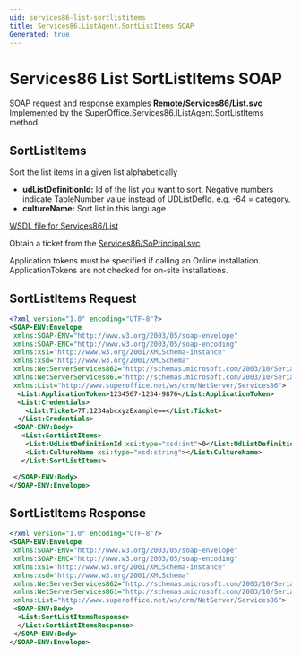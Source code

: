 ```yaml
---
uid: services86-list-sortlistitems
title: Services86.ListAgent.SortListItems SOAP
Generated: true
---
```


# Services86 List SortListItems SOAP

SOAP request and response examples **Remote/Services86/List.svc**
Implemented by the <see cref="M:SuperOffice.Services86.IListAgent.SortListItems">SuperOffice.Services86.IListAgent.SortListItems</see> method.

## SortListItems

Sort the list items in a given list alphabetically

* **udListDefinitionId:** Id of the list you want to sort. Negative numbers indicate TableNumber value instead of UDListDefId. e.g. -64 = category.
* **cultureName:** Sort list in this language



[WSDL file for Services86/List](../Services86-List.md)

Obtain a ticket from the [Services86/SoPrincipal.svc](../SoPrincipal/SoPrincipal.md)

Application tokens must be specified if calling an Online installation. ApplicationTokens are not checked for on-site installations.

## SortListItems Request

```xml
<?xml version="1.0" encoding="UTF-8"?>
<SOAP-ENV:Envelope
 xmlns:SOAP-ENV="http://www.w3.org/2003/05/soap-envelope"
 xmlns:SOAP-ENC="http://www.w3.org/2003/05/soap-encoding"
 xmlns:xsi="http://www.w3.org/2001/XMLSchema-instance"
 xmlns:xsd="http://www.w3.org/2001/XMLSchema"
 xmlns:NetServerServices862="http://schemas.microsoft.com/2003/10/Serialization/Arrays"
 xmlns:NetServerServices861="http://schemas.microsoft.com/2003/10/Serialization/"
 xmlns:List="http://www.superoffice.net/ws/crm/NetServer/Services86">
  <List:ApplicationToken>1234567-1234-9876</List:ApplicationToken>
  <List:Credentials>
    <List:Ticket>7T:1234abcxyzExample==</List:Ticket>
  </List:Credentials>
 <SOAP-ENV:Body>
   <List:SortListItems>
    <List:UdListDefinitionId xsi:type="xsd:int">0</List:UdListDefinitionId>
    <List:CultureName xsi:type="xsd:string"></List:CultureName>
   </List:SortListItems>

 </SOAP-ENV:Body>
</SOAP-ENV:Envelope>

```


## SortListItems Response

```xml
<?xml version="1.0" encoding="UTF-8"?>
<SOAP-ENV:Envelope
 xmlns:SOAP-ENV="http://www.w3.org/2003/05/soap-envelope"
 xmlns:SOAP-ENC="http://www.w3.org/2003/05/soap-encoding"
 xmlns:xsi="http://www.w3.org/2001/XMLSchema-instance"
 xmlns:xsd="http://www.w3.org/2001/XMLSchema"
 xmlns:NetServerServices862="http://schemas.microsoft.com/2003/10/Serialization/Arrays"
 xmlns:NetServerServices861="http://schemas.microsoft.com/2003/10/Serialization/"
 xmlns:List="http://www.superoffice.net/ws/crm/NetServer/Services86">
 <SOAP-ENV:Body>
  <List:SortListItemsResponse>
  </List:SortListItemsResponse>
 </SOAP-ENV:Body>
</SOAP-ENV:Envelope>

```

